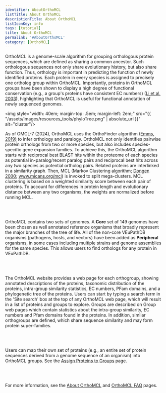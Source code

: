 ```yaml
---
identifier: AboutOrthoMCL
listTitle: About OrthoMCL
descriptionTitle: About OrthoMCL
listIconKey: info
tags: [tutorial]
title: About OrthoMCL
permalink: '#AboutOrthoMCL'
category: [OrthoMCL]
---
```

<div style="margin: auto; max-width: 51em;">
<p>
OrthoMCL is a genome-scale algorithm for grouping orthologous protein sequences, which are defined as sharing a common ancestor. Such orthologous sequences not only share evolutionary history, but also share function. Thus, orthology is important in predicting the function of newly identified proteins. Each protein in every species is assigned to precisely one ortholog group within OrthoMCL. Importantly, proteins in OrthoMCL groups have been shown to display a high degree of functional conservation (e.g., a group's proteins have consistent EC numbers) (<a href="http://www.genome.org/cgi/content/abstract/13/9/2178" target="_blank">Li et al. 2003</a>), highlighting that OrthoMCL is useful for functional annotation of newly sequenced genomes.<br>
         
<img style="width: 40em; margin-top: .5em; margin-left: 2em;" src="{{ "/assets/images/resources_tools/phyloTree.png" | absolute_url }}" alt="cluster"/><br/>
        
As of OMCL-7 (2024), OrthoMCL uses the OrthoFinder algorithm <a href="https://genomebiology.biomedcentral.com/articles/10.1186/s13059-019-1832-y" target="_blank">(Emms, 2019)</a> to infer orthology and paralogy. OrthoMCL not only identifies pairwise protein orthologs from two or more species, but also includes species-specific gene expansion families. To achieve this, the OrthoMCL algorithm starts with reciprocal best BLAST hits within the proteome of each species as potential in-paralog/recent paralog pairs and reciprocal best hits across any two species as potential ortholog pairs. Related proteins are interlinked in a similarity graph. Then, MCL (Markov Clustering algorithm; <a href="https://dspace.library.uu.nl/handle/1874/848" target="_blank">Dongen 2000</a>; <a href="http://micans.org/mcl/" target="_blank">www.micans.org/mcl</a>) is invoked to split mega-clusters. MCL clustering is based on a weighted similarity score between each pair of proteins. To account for differences in protein length and evolutionary distance between any two organisms, the weights are normalized before running MCL.
          
<br><br>

OrthoMCL contains two sets of genomes. A <b>Core</b> set of 149 genomes have been chosen as well annotated reference organisms that broadly represent the major branches of the tree of life. All of the non-core VEuPathDB organisms (pathogens, hosts, and vectors) have been added as <b>Peripheral</b> organisms, in some cases including multiple strains and genome assemblies for the same species. This allows users to find orthologs for any protein in VEuPathDB. 

<br><br>

The OrthoMCL website provides a web page for each orthogroup, showing annotated descriptions of the proteins, taxonomic distribution of the proteins, intra-group similarity statistics, EC numbers, PFam domains, and a phylogenetic tree of the proteins. Users can start by typing a search term in the 'Site search' box at the top of any OrthoMCL web page, which will result in a list of proteins and groups to explore. Groups are described on Group web pages which contain statistics about the intra-group similarity, EC numbers and Pfam domains found in the proteins. In addition, similar orthogroups are defined, which share sequence similarity and may form protein super-families.

<br><br>

Users can map their own set of proteins (e.g., an entire set of protein sequences derived from a genome sequence of an organism) into OrthoMCL groups. See the <a href="https://feature.orthomcl.org/orthomcl.feature/app/workspace/map-proteins/new" target="_blank">Assign Proteins to Groups</a> page.

<br><br>

For more information, see the <a href="/a/app/static-content/OrthoMCL/about.html">About OrthoMCL</a> and <a href="/a/app/static-content/OrthoMCL/faq.html">OrthoMCL FAQ</a> pages.

</p>  
</div>